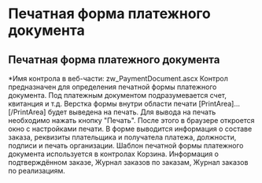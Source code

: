 ﻿---
description: 2.4.7
---
# Печатная форма платежного документа
## Печатная форма платежного документа
*Имя контрола в веб-части: zw_PaymentDocument.ascx
Контрол предназначен для определения печатной формы платежного документа. Под платежным документом подразумевается счет, квитанция и т.д.
Верстка формы внутри области печати  [PrintArea]...[/PrintArea] будет выведена на печать. Для вывода на печать необходимо нажать кнопку "Печать". После этого в браузере откроется окно с настройками печати.
В форме выводится информация о составе заказа, реквизиты плательщика и получатела платежа, должности, подписи и печать организации.
Шаблон печатной формы платежного документа используется в контролах Корзина. Информация о подтверждённом заказе, Журнал заказов по заказам, Журнал заказов по реализациям.

